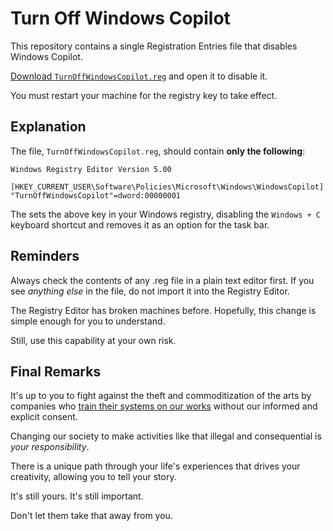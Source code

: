 # Turn Off Windows Copilot

This repository contains a single Registration Entries file that disables Windows Copilot.

[Download `TurnOffWindowsCopilot.reg`](https://github.com/thankfulmachine/TurnOffWindowsCopilot/files/13839982/TurnOffWindowsCopilot.zip)
and open it to disable it.

You must restart your machine for the registry key to take effect.

## Explanation

The file, `TurnOffWindowsCopilot.reg`, should contain **only the following**:

```
Windows Registry Editor Version 5.00

[HKEY_CURRENT_USER\Software\Policies\Microsoft\Windows\WindowsCopilot]
"TurnOffWindowsCopilot"=dword:00000001
```

The sets the above key in your Windows registry, disabling the `Windows + C`
keyboard shortcut and removes it as an option for the task bar.

## Reminders

Always check the contents of any .reg file in a plain text editor first.
If you see *anything else* in the file, do not import it into the Registry Editor.

The Registry Editor has broken machines before.
Hopefully, this change is simple enough for you to understand.

Still, use this capability at your own risk.

## Final Remarks

It's up to you to fight against the theft and commoditization of the arts by
companies who [train their systems on our works](https://cybernews.com/news/midjourney-ai-images-art-lawsuit-copyright/)
without our informed and explicit consent.

Changing our society to make activities like that illegal and consequential is *your responsibility*.

There is a unique path through your life's experiences that drives your creativity, allowing you to tell your story.

It's still yours. It's still important.

Don't let them take that away from you.
